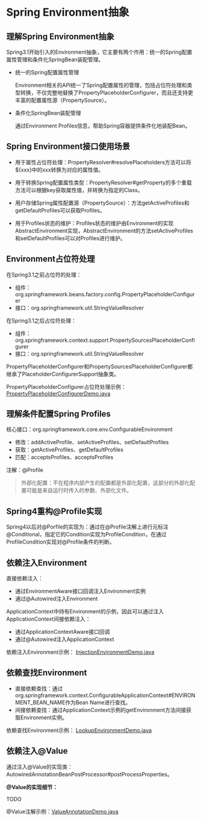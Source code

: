 # Spring Environment抽象

## 理解Spring Environment抽象

Spring3.1开始引入的Environment抽象，它主要有两个作用：统一的Spring配置属性管理和条件化SpringBean装配管理。

* 统一的Spring配置属性管理

  Environment相关的API统一了Spring配置属性的管理，包括占位符处理和类型转换，不仅完整地替换了PropertyPlaceholderConfigurer，而且还支持更丰富的配置属性源（PropertySource）。

* 条件化SpringBean装配管理

  通过Environment Profiles信息，帮助Spring容器提供条件化地装配Bean。

## Spring Environment接口使用场景

* 用于属性占位符处理：PropertyResolver#resolvePlaceholders方法可以将${xxx}中的xxx转换为对应的属性值。

* 用于转换Spring配置属性类型：PropertyResolver#getProperty的多个重载方法可以根据key获取属性值，并转换为指定的Class。

* 用户存储Spring属性配置源（PropertySource）：方法getActiveProfiles和getDefaultProfiles可以获取Profiles。

* 用于Profiles状态的维护：Profiles状态的维护由Environment的实现AbstractEnvironment实现，AbstractEnvironment的方法setActiveProfiles和setDefaultProfiles可以对Profiles进行维护。

## Environment占位符处理

在Spring3.1之前占位符的处理：

* 组件：org.springframework.beans.factory.config.PropertyPlaceholderConfigurer
* 接口：org.springframework.util.StringValueResolver

在Spring3.1之后占位符处理：

* 组件：org.springframework.context.support.PropertySourcesPlaceholderConfigurer
* 接口：org.springframework.util.StringValueResolver

PropertyPlaceholderConfigurer和PropertySourcesPlaceholderConfigurer都继承了PlaceholderConfigurerSupport抽象类。

PropertyPlaceholderConfigurer占位符处理示例：
[PropertyPlaceholderConfigurerDemo.java](https://github.com/wkk1994/spring-ioc-learn/blob/master/environment/src/main/java/com/wkk/learn/spring/ioc/environment/PropertyPlaceholderConfigurerDemo.java)

## 理解条件配置Spring Profiles

核心接口：org.springframework.core.env.ConfigurableEnvironment

* 修改：addActiveProfile、setActiveProfiles、setDefaultProfiles
* 获取：getActiveProfiles、getDefaultProfiles
* 匹配：acceptsProfiles、acceptsProfiles

注解：@Profile

> 外部化配置：不在程序内部产生的配置都是外部化配置，这部分的外部化配置可能是来自运行时传入的参数、外部化文件。

## Spring4重构@Profile实现

Spring4以后对@Porfile的实现为：通过在@Profile注解上进行元标注@Conditional，指定它的Condition实现为ProfileCondition，在通过ProfileCondition实现对@Profile条件的判断。

## 依赖注入Environment

直接依赖注入：

* 通过EnvironmentAware接口回调注入Environment实例
* 通过@Autowired注入Environment

ApplicationContext中持有Environment的示例，因此可以通过注入ApplicationContext间接依赖注入：

* 通过ApplicationContextAware接口回调
* 通过@Autowired注入ApplicationContext

依赖注入Environment示例：
[InjectionEnvironmentDemo.java](https://github.com/wkk1994/spring-ioc-learn/blob/master/environment/src/main/java/com/wkk/learn/spring/ioc/environment/InjectionEnvironmentDemo.java)

## 依赖查找Environment

* 直接依赖查找：通过org.springframework.context.ConfigurableApplicationContext#ENVIRONMENT_BEAN_NAME作为Bean Name进行查找。
* 间接依赖查找：通过ApplicationContext示例的getEnvironment方法间接获取Environment实例。

依赖查找Environment示例：
[LookupEnvironmentDemo.java](https://github.com/wkk1994/spring-ioc-learn/blob/master/environment/src/main/java/com/wkk/learn/spring/ioc/environment/LookupEnvironmentDemo.java)

## 依赖注入@Value

通过注入@Value的实现类：AutowiredAnnotationBeanPostProcessor#postProcessProperties。

**@Value的实现细节：**

TODO

@Value注解示例：[ValueAnnotationDemo.java](https://github.com/wkk1994/spring-ioc-learn/blob/master/environment/src/main/java/com/wkk/learn/spring/ioc/environment/ValueAnnotationDemo.java)